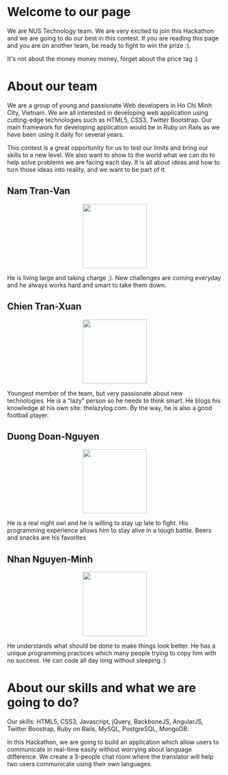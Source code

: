 Welcome to our page
================

We are NUS Technology team. We are very excited to join this Hackathon and we are going to do our best in this contest. If you are reading this page and you are on another team, be ready to fight to win the prize :).

It's not about the money money money, forget about the price tag :)

About our team
===========================
We are a group of young and passionate Web developers in Ho Chi Minh City, Vietnam. We are all interested in developing web application using cutting-edge technologies such as HTML5, CSS3, Twitter Bootstrap. Our main framework for developing application would be in Ruby on Rails as we have been using it daily for several years.

This contest is a great opportunity for us to test our limits and bring our skills to a new level. We also want to show to the world what we can do to help solve problems we are facing each day. It is all about ideas and how to turn those ideas into reality, and we want to be part of it.

Nam Tran-Van
----
<p align="center">
  <img src="https://fbcdn-sphotos-h-a.akamaihd.net/hphotos-ak-xpf1/t31.0-8/10382424_795138520497280_6847702333752617680_o.jpg" height="150"/>
</p>
He is living large and taking charge ;). New challenges are coming everyday and he always works hard and smart to take them down.

Chien Tran-Xuan
----
<p align="center">
  <img src="https://scontent-b-sin.xx.fbcdn.net/hphotos-xpa1/v/t1.0-9/247114_10200113520344302_1943814373_n.jpg?oh=01cc8a5cf0092f34fbfb3171bdde0477&oe=54FD80D0" height="150"/>
</p>
Youngest member of the team, but very passionate about new technologies. He is a “lazy” person so he needs to think smart. He blogs his knowledge at his own site: thelazylog.com. By the way, he is also a good football player.

Duong Doan-Nguyen
----
<p align="center">
  <img src="https://fbcdn-sphotos-a-a.akamaihd.net/hphotos-ak-xaf1/v/t1.0-9/10641043_10202198567925334_4237120510280281076_n.jpg?oh=e46d307bf372514aa0084687e8bd7340&oe=54FEDDCC&__gda__=1426651000_b4ba8b5b78b950e17cc591de614c78c7" height="150"/>
</p>
He is a real night owl and he is willing to stay up late to fight. His programming experience allows him to stay alive in a tough battle. Beers and snacks are his favorites

Nhan Nguyen-Minh
----
<p align="center">
  <img src="https://scontent-b-sin.xx.fbcdn.net/hphotos-xpf1/v/l/t1.0-9/960266_560069457416514_517544742_n.jpg?oh=073253a89ba1997c6eff94a1de02f6c9&oe=554750D1" height="150"/>
</p>
He understands what should be done to make things look better. He has a unique programming practices which many people trying to copy him with no success. He can code all day long without sleeping :)

About our skills and what we are going to do?
=======

Our skills: HTML5, CSS3, Javascript, jQuery, BackboneJS, AngularJS, Twitter Boostrap, Ruby on Rails, MySQL, PostgreSQL, MongoDB.

In this Hackathon, we are going to build an application which allow users to communicate in real-time easily without worrying about language difference. We create a 3-people chat room where the translator will help two users communicate using their own languages.